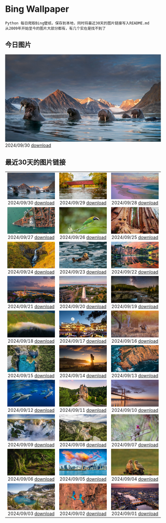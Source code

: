 # Bing Wallpaper

```
Python 每日爬取Bing壁纸，保存到本地，同时将最近30天的图片链接写入README.md
从2009年开始至今的图片大部分都有，有几个实在是找不到了
```



## 今日图片


![](./images/2024/09/30/WalrusNorway_ZH-CN5657804031_1920x1080_2024-09-30.jpg)2024/09/30 [download](./images/2024/09/30/WalrusNorway_ZH-CN5657804031_1920x1080_2024-09-30.jpg)

## 最近30天的图片链接


|      |      |      |
| :----: | :----: | :----: |
|![](./images/2024/09/30/WalrusNorway_ZH-CN5657804031_1920x1080_2024-09-30.jpg)2024/09/30 [download](./images/2024/09/30/WalrusNorway_ZH-CN5657804031_1920x1080_2024-09-30.jpg)|![](./images/2024/09/29/ConnecticutBridge_ZH-CN4957862425_1920x1080_2024-09-29.jpg)2024/09/29 [download](./images/2024/09/29/ConnecticutBridge_ZH-CN4957862425_1920x1080_2024-09-29.jpg)|![](./images/2024/09/28/FloridaSeashore_ZH-CN4671838639_1920x1080_2024-09-28.jpg)2024/09/28 [download](./images/2024/09/28/FloridaSeashore_ZH-CN4671838639_1920x1080_2024-09-28.jpg)|
|![](./images/2024/09/27/VeniceAerial_ZH-CN4070720525_1920x1080_2024-09-27.jpg)2024/09/27 [download](./images/2024/09/27/VeniceAerial_ZH-CN4070720525_1920x1080_2024-09-27.jpg)|![](./images/2024/09/26/LittleToucanet_ZH-CN2910262009_1920x1080_2024-09-26.jpg)2024/09/26 [download](./images/2024/09/26/LittleToucanet_ZH-CN2910262009_1920x1080_2024-09-26.jpg)|![](./images/2024/09/25/GiantSequoias_ZH-CN2666897238_1920x1080_2024-09-25.jpg)2024/09/25 [download](./images/2024/09/25/GiantSequoias_ZH-CN2666897238_1920x1080_2024-09-25.jpg)|
|![](./images/2024/09/24/SkaftafellWaterfall_ZH-CN1766863001_1920x1080_2024-09-24.jpg)2024/09/24 [download](./images/2024/09/24/SkaftafellWaterfall_ZH-CN1766863001_1920x1080_2024-09-24.jpg)|![](./images/2024/09/23/IcebergOtter_ZH-CN0972467238_1920x1080_2024-09-23.jpg)2024/09/23 [download](./images/2024/09/23/IcebergOtter_ZH-CN0972467238_1920x1080_2024-09-23.jpg)|![](./images/2024/09/22/AutumnCumbria_ZH-CN0565958390_1920x1080_2024-09-22.jpg)2024/09/22 [download](./images/2024/09/22/AutumnCumbria_ZH-CN0565958390_1920x1080_2024-09-22.jpg)|
|![](./images/2024/09/21/MunichBeerfest_ZH-CN0304560562_1920x1080_2024-09-21.jpg)2024/09/21 [download](./images/2024/09/21/MunichBeerfest_ZH-CN0304560562_1920x1080_2024-09-21.jpg)|![](./images/2024/09/20/OcracokeLight_ZH-CN9810840077_1920x1080_2024-09-20.jpg)2024/09/20 [download](./images/2024/09/20/OcracokeLight_ZH-CN9810840077_1920x1080_2024-09-20.jpg)|![](./images/2024/09/19/ElbowRiver_ZH-CN9580175593_1920x1080_2024-09-19.jpg)2024/09/19 [download](./images/2024/09/19/ElbowRiver_ZH-CN9580175593_1920x1080_2024-09-19.jpg)|
|![](./images/2024/09/18/GujoHachiman_ZH-CN9192289658_1920x1080_2024-09-18.jpg)2024/09/18 [download](./images/2024/09/18/GujoHachiman_ZH-CN9192289658_1920x1080_2024-09-18.jpg)|![](./images/2024/09/17/MidAutumnFestival2024_ZH-CN9096556094_1920x1080_2024-09-17.jpg)2024/09/17 [download](./images/2024/09/17/MidAutumnFestival2024_ZH-CN9096556094_1920x1080_2024-09-17.jpg)|![](./images/2024/09/16/SunriseWallabies_ZH-CN8725891401_1920x1080_2024-09-16.jpg)2024/09/16 [download](./images/2024/09/16/SunriseWallabies_ZH-CN8725891401_1920x1080_2024-09-16.jpg)|
|![](./images/2024/09/15/CalabriaPeperoncino_ZH-CN8603617212_1920x1080_2024-09-15.jpg)2024/09/15 [download](./images/2024/09/15/CalabriaPeperoncino_ZH-CN8603617212_1920x1080_2024-09-15.jpg)|![](./images/2024/09/14/RapaNuiSunrise_ZH-CN1220508877_1920x1080_2024-09-14.jpg)2024/09/14 [download](./images/2024/09/14/RapaNuiSunrise_ZH-CN1220508877_1920x1080_2024-09-14.jpg)|![](./images/2024/09/13/PointReyes_ZH-CN7781514086_1920x1080_2024-09-13.jpg)2024/09/13 [download](./images/2024/09/13/PointReyes_ZH-CN7781514086_1920x1080_2024-09-13.jpg)|
|![](./images/2024/09/12/DolphinReunion_ZH-CN7681290861_1920x1080_2024-09-12.jpg)2024/09/12 [download](./images/2024/09/12/DolphinReunion_ZH-CN7681290861_1920x1080_2024-09-12.jpg)|![](./images/2024/09/11/EltzCastle_ZH-CN7586749377_1920x1080_2024-09-11.jpg)2024/09/11 [download](./images/2024/09/11/EltzCastle_ZH-CN7586749377_1920x1080_2024-09-11.jpg)|![](./images/2024/09/10/BridgeLisbon_ZH-CN6877671644_1920x1080_2024-09-10.jpg)2024/09/10 [download](./images/2024/09/10/BridgeLisbon_ZH-CN6877671644_1920x1080_2024-09-10.jpg)|
|![](./images/2024/09/09/IguazuRainbow_ZH-CN6524347982_1920x1080_2024-09-09.jpg)2024/09/09 [download](./images/2024/09/09/IguazuRainbow_ZH-CN6524347982_1920x1080_2024-09-09.jpg)|![](./images/2024/09/08/Canigou_ZH-CN6145410455_1920x1080_2024-09-08.jpg)2024/09/08 [download](./images/2024/09/08/Canigou_ZH-CN6145410455_1920x1080_2024-09-08.jpg)|![](./images/2024/09/07/SantaCruzHummer_ZH-CN5448262039_1920x1080_2024-09-07.jpg)2024/09/07 [download](./images/2024/09/07/SantaCruzHummer_ZH-CN5448262039_1920x1080_2024-09-07.jpg)|
|![](./images/2024/09/06/GlenariffPark_ZH-CN4667558707_1920x1080_2024-09-06.jpg)2024/09/06 [download](./images/2024/09/06/GlenariffPark_ZH-CN4667558707_1920x1080_2024-09-06.jpg)|![](./images/2024/09/05/TIFF2024_ZH-CN4896695918_1920x1080_2024-09-05.jpg)2024/09/05 [download](./images/2024/09/05/TIFF2024_ZH-CN4896695918_1920x1080_2024-09-05.jpg)|![](./images/2024/09/04/DuskyOwls_ZH-CN4729762831_1920x1080_2024-09-04.jpg)2024/09/04 [download](./images/2024/09/04/DuskyOwls_ZH-CN4729762831_1920x1080_2024-09-04.jpg)|
|![](./images/2024/09/03/AlpineLakes_ZH-CN4537389724_1920x1080_2024-09-03.jpg)2024/09/03 [download](./images/2024/09/03/AlpineLakes_ZH-CN4537389724_1920x1080_2024-09-03.jpg)|![](./images/2024/09/02/BuracodasAraras_ZH-CN3881985508_1920x1080_2024-09-02.jpg)2024/09/02 [download](./images/2024/09/02/BuracodasAraras_ZH-CN3881985508_1920x1080_2024-09-02.jpg)|![](./images/2024/09/01/ThamesLondon_ZH-CN3629717426_1920x1080_2024-09-01.jpg)2024/09/01 [download](./images/2024/09/01/ThamesLondon_ZH-CN3629717426_1920x1080_2024-09-01.jpg)|


